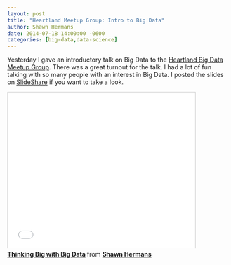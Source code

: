 ```yaml
---
layout: post
title: "Heartland Meetup Group: Intro to Big Data"
author: Shawn Hermans
date: 2014-07-18 14:00:00 -0600
categories: [big-data,data-science] 
---
```


Yesterday I gave an introductory talk on Big Data to 
the [Heartland Big Data Meetup Group](http://www.meetup.com/Heartland-Big-Data-Meetup/). There was a great 
turnout for the talk. I had a lot of fun talking with so many people with an 
interest in Big Data.  I posted the slides on [SlideShare](http://www.slideshare.net/shawnhermans/thinking-big-37110886)
if you want to take a look.

<iframe src="//www.slideshare.net/slideshow/embed_code/37110886" width="427" height="356" frameborder="0" marginwidth="0" marginheight="0" scrolling="no" style="border:1px solid #CCC; border-width:1px 1px 0; margin-bottom:5px; max-width: 100%;" allowfullscreen> </iframe> <div style="margin-bottom:5px"> <strong> <a href="https://www.slideshare.net/shawnhermans/thinking-big-37110886" title="Thinking Big with Big Data" target="_blank">Thinking Big with Big Data</a> </strong> from <strong><a href="http://www.slideshare.net/shawnhermans" target="_blank">Shawn Hermans</a></strong> </div>
